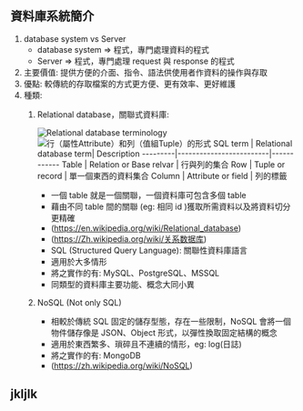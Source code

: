 ## 資料庫系統簡介
1. database system vs Server
   * database system => 程式，專門處理資料的程式
   * Server => 程式，專門處理 request 與 response 的程式
2. 主要價值: 提供方便的介面、指令、語法供使用者作資料的操作與存取
3. 優點: 較傳統的存取檔案的方式更方便、更有效率、更好維護
4. 種類:
   1. Relational database，關聯式資料庫:

        ![Relational database terminology](https://upload.wikimedia.org/wikipedia/commons/thumb/7/7c/Relational_database_terms.svg/1920px-Relational_database_terms.svg.png)
       ![行（屬性Attribute）和列（值組Tuple）的形式](https://upload.wikimedia.org/wikipedia/commons/8/8d/Relational_model_concepts.png)
       SQL term | Relational database term| Description
       ---------|-------------------------|------------
       Table    | Relation or Base relvar | 行與列的集合
       Row      | Tuple or record         | 單一個東西的資料集合
       Column   | Attribute or field      | 列的標籤
      * 一個 table 就是一個關聯，一個資料庫可包含多個 table
      * 藉由不同 table 間的關聯 (eg: 相同 id )獲取所需資料以及將資料切分更精確
      * (https://en.wikipedia.org/wiki/Relational_database)
      * (https://Zh.wikipedia.org/wiki/关系数据库)
      * SQL (Structured Query Language): 關聯性資料庫語言
      * 適用於大多情形
      * 將之實作的有: MySQL、PostgreSQL、MSSQL
      * 同類型的資料庫主要功能、概念大同小異
   2. NoSQL (Not only SQL)
      * 相較於傳統 SQL 固定的儲存型態，存在一些限制，NoSQL 會將一個物件儲存像是 JSON、Object 形式，以彈性換取固定結構的概念
      * 適用於東西繁多、瑣碎且不連續的情形，eg: log(日誌)
      * 將之實作的有: MongoDB
      * (https://zh.wikipedia.org/wiki/NoSQL)
## jkljlk
